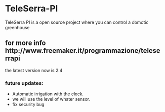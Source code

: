 # TeleSerra-PI
TeleSerra PI is a open source project where you can control a domotic greenhouse

<h2> for more info http://www.freemaker.it/programmazione/teleserrapi </h2>


the latest version now is 2.4

<h3> future updates: </h3>

- Automatic irrigation with the clock.
- we will use the level of whater sensor.
- fix security bug


